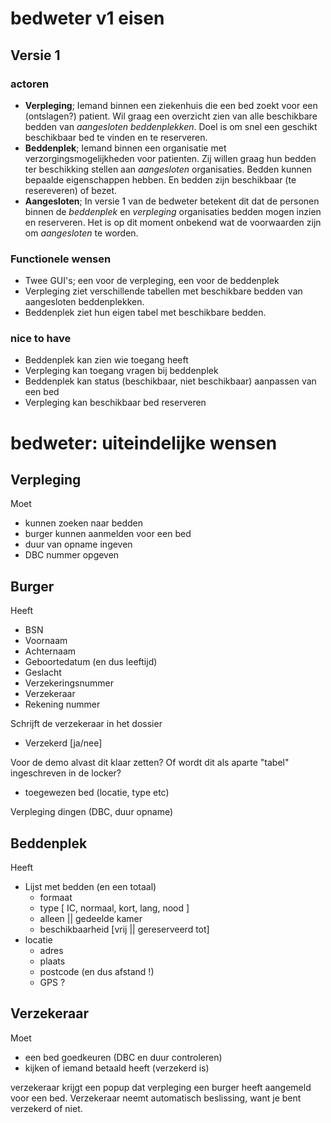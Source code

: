 # bedweter v1 eisen #

## Versie 1 ##

### actoren ###
  * **Verpleging**; Iemand binnen een ziekenhuis die een bed zoekt 
    voor een (ontslagen?) patient. Wil graag een overzicht zien 
    van alle beschikbare bedden van _aangesloten_ _beddenplekken_. 
    Doel is om snel een geschikt beschikbaar bed te vinden en 
    te reserveren.
  * **Beddenplek**; Iemand binnen een organisatie met verzorgingsmogelijkheden
    voor patienten. Zij willen graag hun bedden ter beschikking stellen
    aan _aangesloten_ organisaties. Bedden kunnen bepaalde eigenschappen
    hebben. En bedden zijn beschikbaar (te resereveren) of bezet.
  * **Aangesloten**; In versie 1 van de bedweter betekent dit dat 
    de personen binnen de _beddenplek_ en _verpleging_ organisaties
    bedden mogen inzien en reserveren. Het is op dit moment onbekend
    wat de voorwaarden zijn om _aangesloten_ te worden. 

### Functionele wensen
  * Twee GUI's; een voor de verpleging, een voor de beddenplek
  * Verpleging ziet verschillende tabellen met beschikbare bedden
    van aangesloten beddenplekken.
  * Beddenplek ziet hun eigen tabel met beschikbare bedden.

### nice to have
  * Beddenplek kan zien wie toegang heeft
  * Verpleging kan toegang vragen bij beddenplek 
  * Beddenplek kan status (beschikbaar, niet beschikbaar) aanpassen van 
    een bed
  * Verpleging kan beschikbaar bed reserveren 

# bedweter: uiteindelijke wensen #

## Verpleging ##
Moet
  * kunnen zoeken naar bedden
  * burger kunnen aanmelden voor een bed
  * duur van opname ingeven
  * DBC nummer opgeven

## Burger ##
Heeft

  * BSN
  * Voornaam
  * Achternaam
  * Geboortedatum (en dus leeftijd)
  * Geslacht
  * Verzekeringsnummer
  * Verzekeraar
  * Rekening nummer

Schrijft de verzekeraar in het dossier
  * Verzekerd [ja/nee]

Voor de demo alvast dit klaar zetten? Of wordt dit als
aparte "tabel" ingeschreven in de locker?
  * toegewezen bed (locatie, type etc)

Verpleging dingen (DBC, duur opname)
  
## Beddenplek ##
Heeft

  * Lijst met bedden (en een totaal)
      - formaat
      - type [ IC, normaal, kort, lang, nood ]
      - alleen || gedeelde kamer
      - beschikbaarheid [vrij || gereserveerd tot]
  * locatie
      - adres
      - plaats
      - postcode  (en dus afstand !)
      - GPS ?

## Verzekeraar ##
Moet
  * een bed goedkeuren (DBC en duur controleren)
  * kijken of iemand betaald heeft (verzekerd is)

verzekeraar krijgt een popup dat verpleging een burger
heeft aangemeld voor een bed. Verzekeraar neemt automatisch
beslissing, want je bent verzekerd of niet.
